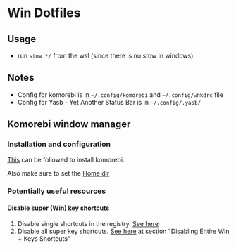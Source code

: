 # Win Dotfiles

## Usage

- run `stow */` from the wsl (since there is no stow in windows)

## Notes

- Config for komorebi is in `~/.config/komorebi` and `~/.config/whkdrc` file
- Config for Yasb - Yet Another Status Bar is in `~/.config/.yasb/`

## Komorebi window manager

### Installation and configuration

[This](https://github.com/LGUG2Z/komorebi#getting-started) can be followed to
install komorebi.

Also make sure to set the [Home dir](https://github.com/LGUG2Z/komorebi/tree/096729c2bda97fb9bcd38969ef7fb37d66471204#common-first-time-tips)

### Potentially useful resources

#### Disable super (Win) key shortcuts

1. Disable single shortcuts in the registry.
   [See here](https://winaero.com/disable-certain-winkey-shortcuts-in-windows-10/)
1. Disable all super key shortcuts.
   [See here](https://www.maketecheasier.com/disable-lock-screen-shortcut-key-windows/)
   at section "Disabling Entire Win + Keys Shortcuts"
